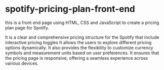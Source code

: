 # spotify-pricing-plan-front-end

this is a front end page using HTML, CSS and JavaScript to create a pricing plan page for Spotify.

It is a clear and comprehensive pricing structure for the Spotify that include interactive pricing toggles
It allows the users to explore different pricing options dynamically.
It also provides the flexibility to customize currency symbols and measurement units based on user preferences.
It ensures that the pricing page is responsive, offering a seamless experience across various devices.



